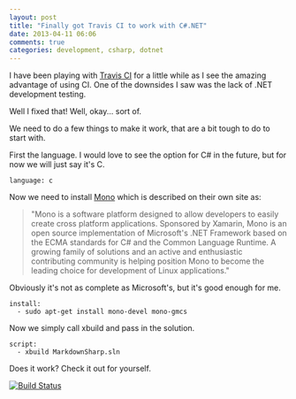 ```yaml
---
layout: post
title: "Finally got Travis CI to work with C#.NET"
date: 2013-04-11 06:06
comments: true
categories: development, csharp, dotnet
---
```


I have been playing with [Travis CI](http://www.travis-ci.org) for a little while as I see the amazing advantage of using CI. One of the downsides I saw was the lack of .NET development testing.

Well I fixed that! Well, okay... sort of.

We need to do a few things to make it work, that are a bit tough to do to start with.

First the language. I would love to see the option for C# in the future, but for now we will just say it's C.

```
language: c
```

Now we need to install [Mono](http://mono-project.com/Main_Page) which is described on their own site as:

>"Mono is a software platform designed to allow developers to easily create cross platform applications. Sponsored by Xamarin, Mono is an open source implementation of Microsoft's .NET Framework based on the ECMA standards for C# and the Common Language Runtime. A growing family of solutions and an active and enthusiastic contributing community is helping position Mono to become the leading choice for development of Linux applications."

Obviously it's not as complete as Microsoft's, but it's good enough for me.

```
install:
  - sudo apt-get install mono-devel mono-gmcs
```

Now we simply call xbuild and pass in the solution.

```
script:
  - xbuild MarkdownSharp.sln
```

Does it work? Check it out for yourself.

[![Build Status](https://travis-ci.org/PartTimeLegend/PseudonymMatching.png?branch=master)](https://travis-ci.org/PartTimeLegend/PseudonymMatching)
